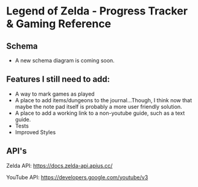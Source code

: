 # Legend of Zelda - Progress Tracker & Gaming Reference

## Schema
- A new schema diagram is coming soon.

## Features I still need to add:

- A way to mark games as played
- A place to add items/dungeons to the journal...Though, I think now that maybe the note pad itself is probably a more user friendly solution.
- A place to add a working link to a non-youtube guide, such as a text guide.
- Tests
- Improved Styles


## API's

Zelda API: https://docs.zelda-api.apius.cc/

YouTube API: https://developers.google.com/youtube/v3
